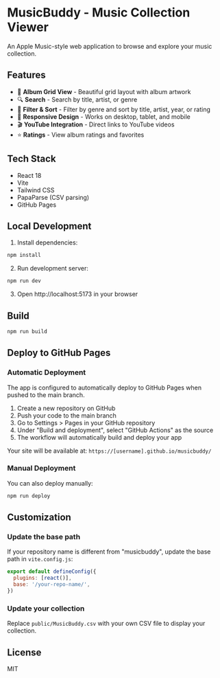 # MusicBuddy - Music Collection Viewer

An Apple Music-style web application to browse and explore your music collection.

## Features

- 📀 **Album Grid View** - Beautiful grid layout with album artwork
- 🔍 **Search** - Search by title, artist, or genre
- 🎵 **Filter & Sort** - Filter by genre and sort by title, artist, year, or rating
- 📱 **Responsive Design** - Works on desktop, tablet, and mobile
- 🎬 **YouTube Integration** - Direct links to YouTube videos
- ⭐ **Ratings** - View album ratings and favorites

## Tech Stack

- React 18
- Vite
- Tailwind CSS
- PapaParse (CSV parsing)
- GitHub Pages

## Local Development

1. Install dependencies:
```bash
npm install
```

2. Run development server:
```bash
npm run dev
```

3. Open http://localhost:5173 in your browser

## Build

```bash
npm run build
```

## Deploy to GitHub Pages

### Automatic Deployment

The app is configured to automatically deploy to GitHub Pages when pushed to the main branch.

1. Create a new repository on GitHub
2. Push your code to the main branch
3. Go to Settings > Pages in your GitHub repository
4. Under "Build and deployment", select "GitHub Actions" as the source
5. The workflow will automatically build and deploy your app

Your site will be available at: `https://[username].github.io/musicbuddy/`

### Manual Deployment

You can also deploy manually:

```bash
npm run deploy
```

## Customization

### Update the base path

If your repository name is different from "musicbuddy", update the base path in `vite.config.js`:

```js
export default defineConfig({
  plugins: [react()],
  base: '/your-repo-name/',
})
```

### Update your collection

Replace `public/MusicBuddy.csv` with your own CSV file to display your collection.

## License

MIT
